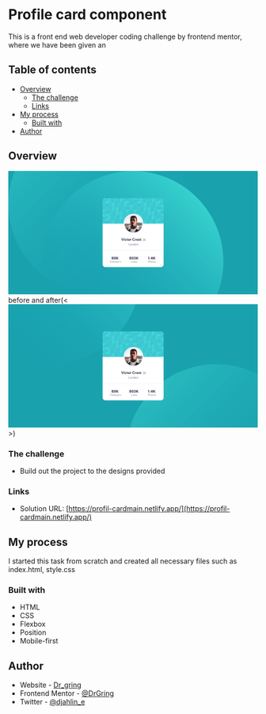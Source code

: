 # Profile card component 

This is a front end web developer coding challenge by frontend mentor, where we have been given an

## Table of contents

- [Overview](#overview)
  - [The challenge](#the-challenge)
  - [Links](#links)
- [My process](#my-process)
  - [Built with](#built-with)
- [Author](#author)

## Overview

![Alt text](<Screenshot 2023-07-28 at 14-54-42 Profil Card.png>)before 
and after(<![Alt text](<Screenshot 2023-07-31 at 10-10-59 Profil Card.png>)>)

### The challenge

- Build out the project to the designs provided

### Links

- Solution URL: [https://profil-cardmain.netlify.app/](https://profil-cardmain.netlify.app/)

## My process

I started this task from scratch and created all necessary files such as index.html, style.css

### Built with

- HTML
- CSS 
- Flexbox
- Position
- Mobile-first 

## Author

- Website - [Dr_gring](https://www.your-site.com)
- Frontend Mentor - [@DrGring](https://www.frontendmentor.io/profile/DrGring)
- Twitter - [@djahlin_e](https://www.twitter.com/@djahlin_e)

